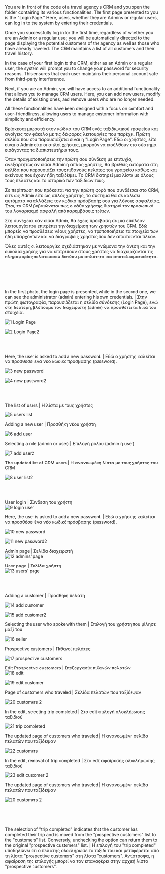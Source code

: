 

You are in front of the code of a travel agency's CRM and you open the folder containing its various functionalities. The first page presented to you is the "Login Page." Here, users, whether they are Admins or regular users, can log in to the system by entering their credentials.

Once you successfully log in for the first time, regardless of whether you are an Admin or a regular user, you will be automatically directed to the page displaying the potential customers of the agency as well as those who have already traveled. The CRM maintains a list of all customers and their travel history.

In the case of your first login to the CRM, either as an Admin or a regular user, the system will prompt you to change your password for security reasons. This ensures that each user maintains their personal account safe from third-party interference.

Next, if you are an Admin, you will have access to an additional functionality that allows you to manage CRM users. Here, you can add new users, modify the details of existing ones, and remove users who are no longer needed.

All these functionalities have been designed with a focus on comfort and user-friendliness, allowing users to manage customer information with simplicity and efficiency.



Βρίσκεσαι μπροστά στον κώδικα του CRM ενός ταξιδιωτικού γραφείου και ανοίγεις τον φάκελο με τις διάφορες λειτουργίες που παρέχει. Πρώτη σελίδα που σου παρουσιάζεται είναι η "Login Page". Εδώ οι χρήστες, είτε είναι ο Admin είτε οι απλοί χρήστες, μπορούν να εισέλθουν στο σύστημα εισάγοντας τα διαπιστευτήριά τους.

Όταν πραγματοποιήσεις την πρώτη σου σύνδεση με επιτυχία, ανεξαρτήτως αν είσαι Admin ή απλός χρήστης, θα βρεθείς αυτόματα στη σελίδα που παρουσιάζει τους πιθανούς πελάτες του γραφείου καθώς και εκείνους που έχουν ήδη ταξιδέψει. Το CRM διατηρεί μια λίστα με όλους τους πελάτες και το ιστορικό των ταξιδιών τους.

Σε περίπτωση που πρόκειται για την πρώτη φορά που συνδέεσαι στο CRM, είτε ως Admin είτε ως απλός χρήστης, το σύστημα θα σε καλέσει αυτόματα να αλλάξεις τον κωδικό πρόσβασής σου για λόγους ασφαλείας. Έτσι, το CRM βεβαιώνεται πως ο κάθε χρήστης διατηρεί τον προσωπικό του λογαριασμό ασφαλή από παρεμβάσεις τρίτων.

Στη συνέχεια, εάν είσαι Admin, θα έχεις πρόσβαση σε μια επιπλέον λειτουργία που επιτρέπει την διαχείριση των χρηστών του CRM. Εδώ μπορείς να προσθέσεις νέους χρήστες, να τροποποιήσεις τα στοιχεία των ήδη υπαρχόντων και να διαγράψεις χρήστες που δεν απαιτούνται πλέον.

Όλες αυτές οι λειτουργίες σχεδιάστηκαν με γνώμονα την άνεση και την ευκολία χρήσης για να επιτρέπουν στους χρήστες να διαχειρίζονται τις πληροφορίες πελατειακού δικτύου με απλότητα και αποτελεσματικότητα.


<br><br><br><br>

In the first photo, the login page is presented, while in the second one, we can see the administrator (admin) entering his own credentials. | Στην πρώτη φωτογραφία, παρουσιάζεται η σελίδα σύνδεσης (Login Page), ενώ στη δεύτερη, βλέπουμε τον διαχειριστή (admin) να προσθέτει τα δικά του στοιχεία.


![1 Login Page](https://github.com/kwstasmss/CRM-for-travel-agency/assets/140596070/b22c82e8-6687-4751-a3fc-23eea826a91d)

![2 Login Page2](https://github.com/kwstasmss/CRM-for-travel-agency/assets/140596070/5de6e09b-3c17-409a-abf2-bf7c79d826ea)

<br><br>

Here, the user is asked to add a new password. | 
Εδώ ο χρήστης καλείται να προσθέσει ένα νέο κωδικό πρόσβασης (password).

![3 new password](https://github.com/kwstasmss/CRM-for-travel-agency/assets/140596070/20a6cc3b-2b5f-4bc7-9cce-3269f991f774)

![4 new password2](https://github.com/kwstasmss/CRM-for-travel-agency/assets/140596070/887ac368-c2be-46cd-9151-10815c04d301)

<br><br>

The list of users | Η λίστα με τους χρήστες <br>




![5 users list](https://github.com/kwstasmss/CRM-for-travel-agency/assets/140596070/6f949260-a33d-4e5a-bbb9-3127ff17b127) 

Adding a new user | Προσθήκη νέου χρήστη  <br>

![6 add user](https://github.com/kwstasmss/CRM-for-travel-agency/assets/140596070/b39b9c55-cadc-4376-916b-48d472ef60b7)

Selecting a role (admin or user) | Επιλογή ρόλου (admin ή user) <br>

![7 add user2](https://github.com/kwstasmss/CRM-for-travel-agency/assets/140596070/42fbcf7c-ec24-4340-9593-bda0dba8c950)

The updated list of CRM users | Η ανανεωμένη λίστα με τους χρήστες του CRM <br>

![8 user list2](https://github.com/kwstasmss/CRM-for-travel-agency/assets/140596070/eda11e38-1356-4feb-969d-a30f6549fe99)

<br><br>

User login | Σύνδεση του χρήστη<br>
![9 login user](https://github.com/kwstasmss/CRM-for-travel-agency/assets/140596070/725ee8a7-afb9-4bb3-a61f-60e2add82c5b)

Here, the user is asked to add a new password. | 
Εδώ ο χρήστης καλείται να προσθέσει ένα νέο κωδικό πρόσβασης (password).<br>

![10 new password](https://github.com/kwstasmss/CRM-for-travel-agency/assets/140596070/fc4e374d-ca41-4adb-8d4d-f9218f24f3d2)

![11 new password2](https://github.com/kwstasmss/CRM-for-travel-agency/assets/140596070/b7a56979-e14e-4993-b05b-90f38f2d2d3f)


Admin page | Σελίδα διαχειριστή<br>
![12 admins' page](https://github.com/kwstasmss/CRM-for-travel-agency/assets/140596070/6c3dd610-622c-4e5f-8d0f-7b3932076e4e)

User page | Σελίδα χρήστη<br>
![13 users' page](https://github.com/kwstasmss/CRM-for-travel-agency/assets/140596070/b1d5e58b-a33b-4f98-907a-6eafded68003)

<br><br>

Adding a customer | Προσθήκη πελάτη<br>

![14 add customer](https://github.com/kwstasmss/CRM-for-travel-agency/assets/140596070/107a2d4a-f26e-46af-930f-dbc6e954aaa1)

![15 add customer2](https://github.com/kwstasmss/CRM-for-travel-agency/assets/140596070/1b3131ce-a0e3-4ad0-9bb4-5a704e8cc51f)


Selecting the user who spoke with them | Επιλογή του χρήστη που μίλησε μαζί του<br>

![16 seller](https://github.com/kwstasmss/CRM-for-travel-agency/assets/140596070/a58f5fdc-fc9e-428a-a2a8-a42710b27f45)

Prospective customers | Πιθανοί πελάτες<br>

![17 prospective customers](https://github.com/kwstasmss/CRM-for-travel-agency/assets/140596070/2cb9468a-5a1f-4d6c-8f7f-91c7223b8d86)

Edit Prospective customers | Επεξεργασία πιθανών πελατών<br>
![18 edit](https://github.com/kwstasmss/CRM-for-travel-agency/assets/140596070/a0439b89-c117-479e-bab8-19e8992dc18b)

![19 edit customer](https://github.com/kwstasmss/CRM-for-travel-agency/assets/140596070/71988961-7ae7-431a-90ca-5d9093c6eff7)

Page of customers who traveled | Σελίδα πελατών που ταξίδεψαν<br>

![20 customers 2](https://github.com/kwstasmss/CRM-for-travel-agency/assets/140596070/650683f0-1d86-4518-a511-50d1eb1fe1d8)

In the edit, selecting trip completed | Στο edit επιλογή ολοκλήρωσης ταξιδιού<br>

![21 trip completed](https://github.com/kwstasmss/CRM-for-travel-agency/assets/140596070/7e73e167-ed5d-4e67-a4d6-795ac6c3638b)

The updated page of customers who traveled | Η ανανεωμένη σελίδα πελατών που ταξίδεψαν<br>

![22 customers](https://github.com/kwstasmss/CRM-for-travel-agency/assets/140596070/d499c94a-e527-416d-8408-a49ff6410953)

In the edit, removal of trip completed | Στο edit αφαίρεσης ολοκλήρωσης ταξιδιού<br>

![23 edit customer 2](https://github.com/kwstasmss/CRM-for-travel-agency/assets/140596070/0ea239d4-32d5-40d6-a1a3-ae89e5e4682f)

The updated page of customers who traveled | Η ανανεωμένη σελίδα πελατών που ταξίδεψαν<br>

![20 customers 2](https://github.com/kwstasmss/CRM-for-travel-agency/assets/140596070/83cc0214-e01b-4743-b629-0d9f1f133059)



<br><br><br>

The selection of "trip completed" indicates that the customer has completed their trip and is moved from the "prospective customers" list to the "customers" list. Conversely, unchecking the option can return them to the original "prospective customers" list. | Η επιλογή του "trip completed" υποδηλώνει ότι ο πελάτης ολοκλήρωσε το ταξίδι του και μεταφέρεται από τη λίστα "prospective customers" στη λίστα "customers". Αντίστροφα, η αφαίρεση της επιλογής μπορεί να τον επαναφέρει στην αρχική λίστα "prospective customers".















